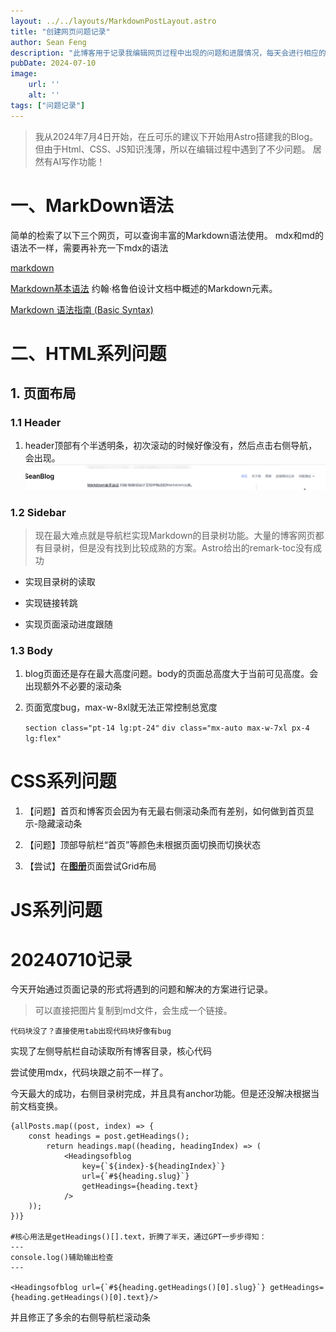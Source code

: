 ```yaml
---
layout: ../../layouts/MarkdownPostLayout.astro
title: "创建网页问题记录"
author: Sean Feng
description: "此博客用于记录我编辑网页过程中出现的问题和进展情况，每天会进行相应的记录，尝试将最新的一篇放置在最顶端，这样可以看到最新的进展情况"
pubDate: 2024-07-10
image:
    url: ''
    alt: ''
tags: ["问题记录"]
---
```

>我从2024年7月4日开始，在丘可乐的建议下开始用Astro搭建我的Blog。但由于Html、CSS、JS知识浅薄，所以在编辑过程中遇到了不少问题。
>居然有AI写作功能！
# 一、MarkDown语法
简单的检索了以下三个网页，可以查询丰富的Markdown语法使用。
mdx和md的语法不一样，需要再补充一下mdx的语法


[markdown](https://markdown.p2hp.com/basic-syntax/index.html)

[Markdown基本语法](https://markdown.p2hp.com/basic-syntax/index.html)
约翰·格鲁伯设计文档中概述的Markdown元素。

[Markdown 语法指南 (Basic Syntax)](https://zhuanlan.zhihu.com/p/668256808)

# 二、HTML系列问题

## 1. 页面布局

### 1.1 **Header**

1. header顶部有个半透明条，初次滚动的时候好像没有，然后点击右侧导航，会出现。
![alt text](./Pic-PageProblemRecord/image-1.png)

### 1.2 **Sidebar**

>现在最大难点就是导航栏实现Markdown的目录树功能。大量的博客网页都有目录树，但是没有找到比较成熟的方案。Astro给出的remark-toc没有成功

- 实现目录树的读取

- 实现链接转跳

- 实现页面滚动进度跟随

### 1.3 **Body**

1. blog页面还是存在最大高度问题。body的页面总高度大于当前可见高度。会出现额外不必要的滚动条

2. 页面宽度bug，max-w-8xl就无法正常控制总宽度

    `section class="pt-14 lg:pt-24"`
    `div class="mx-auto max-w-7xl px-4 lg:flex"`


# CSS系列问题

1. 【问题】首页和博客页会因为有无最右侧滚动条而有差别，如何做到首页显示-隐藏滚动条

2. 【问题】顶部导航栏“首页”等颜色未根据页面切换而切换状态

3. 【尝试】在[**图册**](/SeanBlog/about/)页面尝试Grid布局


# JS系列问题

# 20240710记录 
今天开始通过页面记录的形式将遇到的问题和解决的方案进行记录。

>可以直接把图片复制到md文件，会生成一个链接。

    代码块没了？直接使用tab出现代码块好像有bug

实现了左侧导航栏自动读取所有博客目录，核心代码

尝试使用mdx，代码块跟之前不一样了。

今天最大的成功，右侧目录树完成，并且具有anchor功能。但是还没解决根据当前文档变换。
    
    {allPosts.map((post, index) => {
        const headings = post.getHeadings();
            return headings.map((heading, headingIndex) => (
                <Headingsofblog 
                    key={`${index}-${headingIndex}`} 
                    url={`#${heading.slug}`} 
                    getHeadings={heading.text} 
                />
        ));
    })}
    
    #核心用法是getHeadings()[].text，折腾了半天，通过GPT一步步得知：
    ---
    console.log()辅助输出检查
    ---

    <Headingsofblog url={`#${heading.getHeadings()[0].slug}`} getHeadings={heading.getHeadings()[0].text}/>

并且修正了多余的右侧导航栏滚动条
    